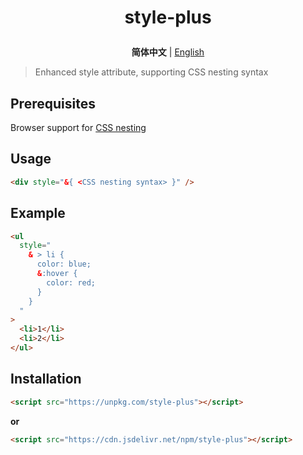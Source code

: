 <h1>
  <p align=center>
    style-plus
  </p>
</h1>
<p align=center>
  <b>简体中文</b> | <a href="./README.zh-CN.md">English</a>
</p>

> Enhanced style attribute, supporting CSS nesting syntax

## Prerequisites

Browser support for [CSS nesting](https://developer.mozilla.org/en-US/docs/Web/CSS/CSS_nesting/Using_CSS_nesting)

## Usage

```html
<div style="&{ <CSS nesting syntax> }" />
```

## Example

```html
<ul
  style="
    & > li {
      color: blue;
      &:hover {
        color: red;
      }
    }
  "
>
  <li>1</li>
  <li>2</li>
</ul>
```

## Installation

```html
<script src="https://unpkg.com/style-plus"></script>
```

**or**

```html
<script src="https://cdn.jsdelivr.net/npm/style-plus"></script>
```
